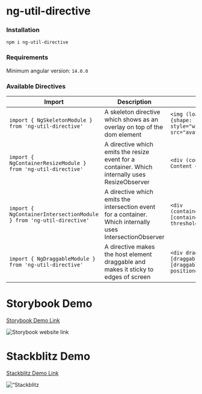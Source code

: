 # ng-util-directive

### Installation

`npm i ng-util-directive`

### Requirements

Minimum angular version: `14.0.0`

### Available Directives

| Import                                                              | Description                                                                                                | Usage                                                                                                                                                                                               |
| ------------------------------------------------------------------- | ---------------------------------------------------------------------------------------------------------- | --------------------------------------------------------------------------------------------------------------------------------------------------------------------------------------------------- |
| `import { NgSkeletonModule } from 'ng-util-directive'`              | A skeleton directive which shows as an overlay on top of the dom element                                   | `<img (load)="loading = false" *skeletonLoader="loading; data: {shape: 'circle', size: '100px' }; hideOnLoading: true" style="width: 100px; height: 100px; border-radius: 50%;" src="avatar.svg"/>` |
| `import { NgContainerResizeModule } from 'ng-util-directive'`       | A directive which emits the resize event for a container. Which internally uses ResizeObserver             | `<div (containerResize)="handleContainerResize($event)">Some Content </div>`                                                                                                                        |
| `import { NgContainerIntersectionModule } from 'ng-util-directive'` | A directive which emits the intersection event for a container. Which internally uses IntersectionObserver | `<div (containerIntersection)="handleContainerIntersection($event)" [containerIntersectionOptions]="{rootMargin: '-200px', threshold: 1, root: rootElement}">Some Content </div>`                   |
| `import { NgDraggableModule } from 'ng-util-directive'`             | A directive makes the host element draggable and makes it sticky to edges of screen                        | `<div draggable [draggableSticky]="true" [draggableStickyMargins]="1rem" [draggableStickyTransition]="left 0.3s ease">Absolute positioned item</div>`                                               |

# Storybook Demo

[Storybook Demo Link](https://ng-util-directive.vercel.app/ "Storybook Link")

<p>
 <img src="https://api.qrserver.com/v1/create-qr-code/?size=150x150&data=https://ng-util-directive.vercel.vercel.app/" alt="Storybook website link"/> 
</p>

# Stackblitz Demo

[Stackblitz Demo Link](https://stackblitz.com/edit/angular-fzwtn5?file=src/main.ts "Stackblitz Link")

<p>
 <img src="https://api.qrserver.com/v1/create-qr-code/?size=150x150&data=https://stackblitz.com/edit/angular-fzwtn5?file=src/main.ts" alt=“Stackblitz website link"/> 
</p>
